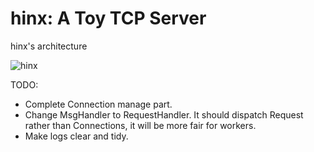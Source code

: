 # hinx: A Toy TCP Server

hinx's architecture 

![hinx](https://picturesbed.oss-cn-hangzhou.aliyuncs.com/img/20190610202053.png)

TODO:
* Complete Connection manage part.
* Change MsgHandler to RequestHandler. It should dispatch Request rather than Connections, it will be more fair for workers. 
* Make logs clear and tidy.
